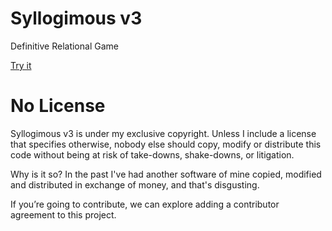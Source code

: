 # Syllogimous v3

Definitive Relational Game

[Try it](https://4skinskywalker.github.io/Syllogimous-v3/)

# No License
Syllogimous v3 is under my exclusive copyright.
Unless I include a license that specifies otherwise, nobody else should copy, modify or distribute this code without being at risk of take-downs, shake-downs, or litigation.

Why is it so? In the past I've had another software of mine copied, modified and distributed in exchange of money, and that's disgusting.

If you’re going to contribute, we can explore adding a contributor agreement to this project.
